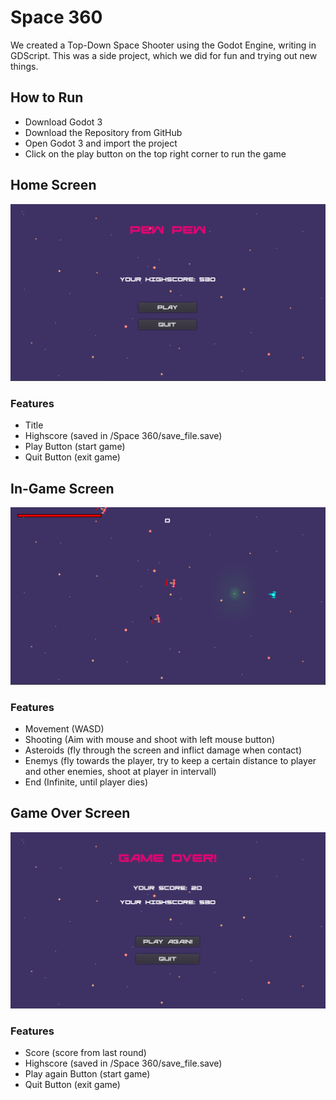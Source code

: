 # Space 360

We created a Top-Down Space Shooter using the Godot Engine, writing in GDScript.
This was a side project, which we did for fun and trying out new things.

## How to Run
- Download Godot 3
- Download the Repository from GitHub
- Open Godot 3 and import the project
- Click on the play button on the top right corner to run the game

## Home Screen
![Game Over](Space%20360/Game%20Over%20Screenshot.png)
### Features
- Title
- Highscore (saved in /Space 360/save_file.save)
- Play Button (start game)
- Quit Button (exit game)


## In-Game Screen
![Gameplay](Space%20360/Gameplay%20Screenshot.png)
### Features
- Movement (WASD)
- Shooting (Aim with mouse and shoot with left mouse button)
- Asteroids (fly through the screen and inflict damage when contact)
- Enemys (fly towards the player, try to keep a certain distance to player and other enemies, shoot at player in intervall)
- End (Infinite, until player dies)

## Game Over Screen
![Homescreen](Space%20360/Homescreen%20Screenshot.png)
### Features
- Score (score from last round)
- Highscore (saved in /Space 360/save_file.save)
- Play again Button (start game)
- Quit Button (exit game)

